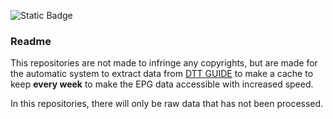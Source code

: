 ![Static Badge](https://img.shields.io/badge/version-1.0-blue?style=for-the-badge)
### Readme
This repositories are not made to infringe any copyrights, but are made for the automatic system to extract data from [DTT GUIDE](#)
to make a cache to keep **every week** to make the EPG data accessible with increased speed.

In this repositories, there will only be raw data that has not been processed.
